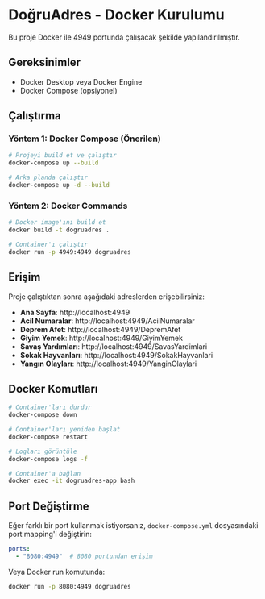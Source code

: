 # DoğruAdres - Docker Kurulumu

Bu proje Docker ile 4949 portunda çalışacak şekilde yapılandırılmıştır.

## Gereksinimler

- Docker Desktop veya Docker Engine
- Docker Compose (opsiyonel)

## Çalıştırma

### Yöntem 1: Docker Compose (Önerilen)

```bash
# Projeyi build et ve çalıştır
docker-compose up --build

# Arka planda çalıştır
docker-compose up -d --build
```

### Yöntem 2: Docker Commands

```bash
# Docker image'ını build et
docker build -t dogruadres .

# Container'ı çalıştır
docker run -p 4949:4949 dogruadres
```

## Erişim

Proje çalıştıktan sonra aşağıdaki adreslerden erişebilirsiniz:

- **Ana Sayfa**: http://localhost:4949
- **Acil Numaralar**: http://localhost:4949/AcilNumaralar
- **Deprem Afet**: http://localhost:4949/DepremAfet
- **Giyim Yemek**: http://localhost:4949/GiyimYemek
- **Savaş Yardımları**: http://localhost:4949/SavasYardimlari
- **Sokak Hayvanları**: http://localhost:4949/SokakHayvanlari
- **Yangın Olayları**: http://localhost:4949/YanginOlaylari

## Docker Komutları

```bash
# Container'ları durdur
docker-compose down

# Container'ları yeniden başlat
docker-compose restart

# Logları görüntüle
docker-compose logs -f

# Container'a bağlan
docker exec -it dogruadres-app bash
```

## Port Değiştirme

Eğer farklı bir port kullanmak istiyorsanız, `docker-compose.yml` dosyasındaki port mapping'i değiştirin:

```yaml
ports:
  - "8080:4949"  # 8080 portundan erişim
```

Veya Docker run komutunda:

```bash
docker run -p 8080:4949 dogruadres
```
